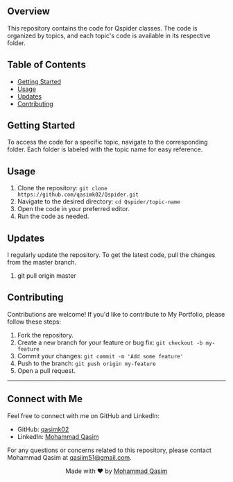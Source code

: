 ## Overview

This repository contains the code for Qspider classes. The code is organized by topics, and each topic's code is available in its respective folder.

## Table of Contents
- [Getting Started](#getting-started)
- [Usage](#usage)
- [Updates](#updates)
- [Contributing](#contributing)

## Getting Started

To access the code for a specific topic, navigate to the corresponding folder. Each folder is labeled with the topic name for easy reference.


## Usage
1. Clone the repository: `git clone https://github.com/qasimk02/Qspider.git`
2. Navigate to the desired directory: `cd Qspider/topic-name`
3. Open the code in your preferred editor.
4. Run the code as needed.

## Updates
  I regularly update the repository. To get the latest code, pull the changes from the master branch.
1. git pull origin master

## Contributing
Contributions are welcome! If you'd like to contribute to My Portfolio, please follow these steps:
1. Fork the repository.
2. Create a new branch for your feature or bug fix: `git checkout -b my-feature`
3. Commit your changes: `git commit -m 'Add some feature'`
4. Push to the branch: `git push origin my-feature`
5. Open a pull request.

---
## Connect with Me

Feel free to connect with me on GitHub and LinkedIn:

- GitHub: [qasimk02](https://github.com/qasimk02)
- LinkedIn: [Mohammad Qasim](https://www.linkedin.com/in/mohammad-qasim-9ba96120a/)

For any questions or concerns related to this repository, please contact Mohammad Qasim at qasiim51@gmail.com.

<p align="center">
  Made with ❤️ by <a href="https://github.com/qasimk02">Mohammad Qasim</a>
</p>


